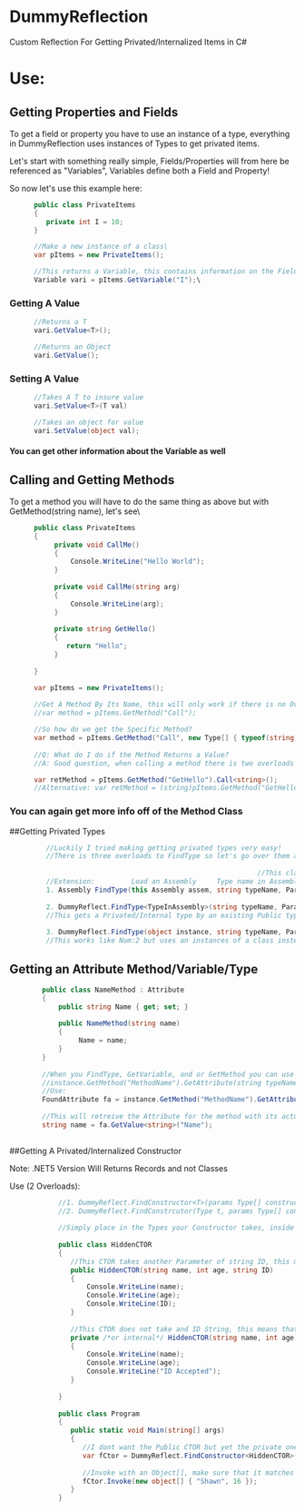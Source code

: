 # DummyReflection
Custom Reflection For Getting Privated/Internalized Items in C#

# Use:

## Getting Properties and Fields

To get a field or property you have to use an instance of a type, everything in DummyReflection uses instances of Types to get privated items.

Let's start with something really simple, Fields/Properties will from here be referenced as "Variables", Variables define both a Field and Property!

So now let's use this example here:

```csharp
      public class PrivateItems
      {
         private int I = 10;
      }

      //Make a new instance of a class\
      var pItems = new PrivateItems();

      //This returns a Variable, this contains information on the Field/Property\
      Variable vari = pItems.GetVariable("I");\
```

### Getting A Value

```csharp
      //Returns a T
      vari.GetValue<T>();

      //Returns an Object
      vari.GetValue();
```
### Setting A Value

```csharp
      //Takes A T to insure value
      vari.SetValue<T>(T val)

      //Takes an object for value
      vari.SetValue(object val);
```

#### You can get other information about the Variable as well

## Calling and Getting Methods
To get a method you will have to do the same thing as above but with GetMethod(string name), let's see\

```csharp
      public class PrivateItems
      {
           private void CallMe()
           {
               Console.WriteLine("Hello World");
           }
  
           private void CallMe(string arg)
           {
               Console.WriteLine(arg);
           }
           
           private string GetHello()
           {
              return "Hello";
           }
    
      }

      var pItems = new PrivateItems();
      
      //Get A Method By Its Name, this will only work if there is no Overload for the method
      //var method = pItems.GetMethod("Call");

      //So how do we get the Specific Method?
      var method = pItems.GetMethod("Call", new Type[] { typeof(string) }).Call(new object[] { "ARG(s) HERE" });
      
      //Q: What do I do if the Method Returns a Value?
      //A: Good question, when calling a method there is two overloads for it, the first returns an object meaning the value of the return and the other returns a T type

      var retMethod = pItems.GetMethod("GetHello").Call<string>();
      //Alternative: var retMethod = (string)pItems.GetMethod("GetHello").Call();
```

### You can again get more info off of the Method Class

##Getting Privated Types

```csharp
         //Luckily I tried making getting privated types very easy!
         //There is three overloads to FindType so let's go over them all
         
                                                             //This class is a Data class that builds constructors for you, use it only if you need to get a specific Constructor
         //Extension:         Load an Assembly     Type name in Assembly   Parameters(object[], Type[])                              
         1. Assembly FindType(this Assembly assem, string typeName, Parameters parameters = null)
         
         2. DummyReflect.FindType<TypeInAssembly>(string typeName, Parameters parameters = null)
         //This gets a Privated/Internal type by an existing Public type inside of an already Referenced Assembly!
         
         3. DummyReflect.FindType(object instance, string typeName, Parameters parameters = null)
         //This works like Num:2 but uses an instances of a class instead
```

## Getting an Attribute Method/Variable/Type
   
```csharp  
        public class NameMethod : Attribute
        {
            public string Name { get; set; }
        
            public NameMethod(string name)
            {
                 Name = name;
            }
        }
         
        //When you FindType, GetVariable, and or GetMethod you can use the method GetAttribute, let's see how to use it, this example works for the Methods/Variables/Types
        //instance.GetMethod("MethodName").GetAttribute(string typeNameOfAttribute, bool inherited, params Type[] constructor)
        //Use:
        FoundAttribute fa = instance.GetMethod("MethodName").GetAttribute("ATTRIBUTENAME", false, new Type[] { typeof(string) });
        
        //This will retreive the Attribute for the method with its actual value!
        string name = fa.GetValue<string>("Name");
        
```        
        
##Getting A Privated/Internalized Constructor

Note: .NET5 Version Will Returns Records and not Classes

Use (2 Overloads):

```csharp
            //1. DummyReflect.FindConstructor<T>(params Type[] constructor) => FoundConstructor
            //2. DummyReflect.FindConstrcutor(Type t, params Type[] constructor) => FoundConstructor
            
            //Simply place in the Types your Constructor takes, inside FindConstructor it contains an Invoke(params object[] args) ==> Object
            
            public class HiddenCTOR
            {
               //This CTOR takes another Parameter of string ID, this means that you do not have an ID and it needs to be verified
               public HiddenCTOR(string name, int age, string ID)
               {
                   Console.WriteLine(name);
                   Console.WriteLine(age);
                   Console.WriteLine(ID);
               }
               
               //This CTOR does not take and ID String, this means that your ID is verified
               private /*or internal*/ HiddenCTOR(string name, int age)
               {
                   Console.WriteLine(name);
                   Console.WriteLine(age);
                   Console.WriteLine("ID Accepted");
               }
               
            }
            
            public class Program
            {
               public static void Main(string[] args)
               {
                  //I dont want the Public CTOR but yet the private one hidden from me
                  var fCtor = DummyReflect.FindConstructor<HiddenCTOR>(new Type[] { typeof(string), typeof(int) });
                  
                  //Invoke with an Object[], make sure that it matches the Types of the CTOR arguments!
                  fCtor.Invoke(new object[] { "Shawn", 16 });
               }
            }
         
```         
         
         
         
